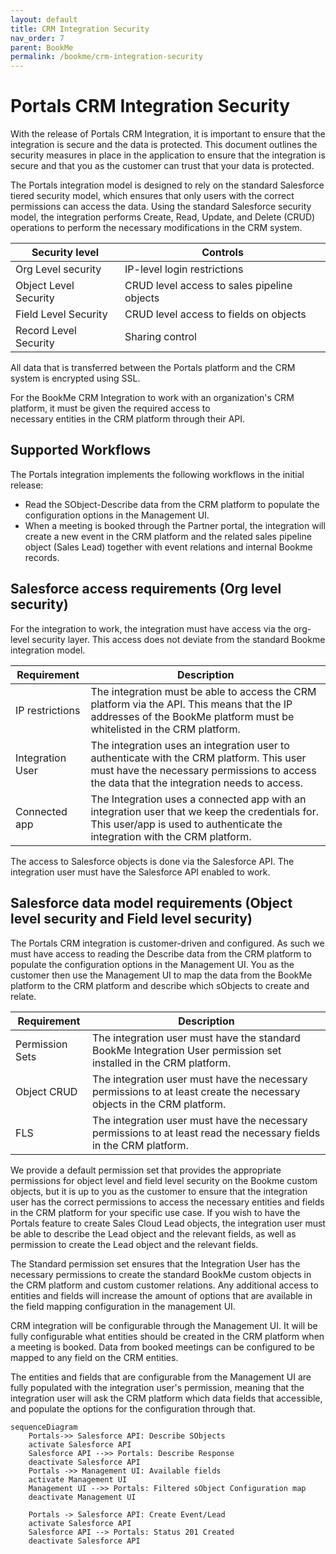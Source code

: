 ```yaml
---
layout: default
title: CRM Integration Security
nav_order: 7
parent: BookMe
permalink: /bookme/crm-integration-security
---
```


# Portals CRM Integration Security
With the release of Portals CRM Integration, it is important to ensure that the integration is secure and the data is protected.
This document outlines the security measures in place in the application to ensure that the integration is secure and that you as the customer can trust that your data is protected.

The Portals integration model is designed to rely on the standard Salesforce tiered security model, which ensures that only users with the correct permissions can access the data.
Using the standard Salesforce security model, the integration performs Create, Read, Update, and Delete (CRUD) operations to perform the necessary modifications in the CRM system.

| Security level        | Controls                                    |
|-----------------------|---------------------------------------------|
| Org Level security    | IP-level login restrictions                 |
| Object Level Security | CRUD level access to sales pipeline objects |
| Field Level Security  | CRUD level access to fields on objects      |
| Record Level Security | Sharing control                             |


All data that is transferred between the Portals platform and the CRM system is encrypted using SSL.


For the BookMe CRM Integration to work with an organization's CRM platform, it must be given the required access to   
necessary entities in the CRM platform through their API.

## Supported Workflows

The Portals integration implements the following workflows in the initial release:
- Read the SObject-Describe data from the CRM platform to populate the configuration options in the Management UI.
- When a meeting is booked through the Partner portal, the integration will create a new event in the CRM platform and the related sales pipeline object (Sales Lead) together with event relations and internal Bookme records.


## Salesforce access requirements (Org level security)

For the integration to work, the integration must have access via the org-level security layer. This access does not deviate from the standard Bookme integration model.


| Requirement      | Description                                                                                                                                                                                 |
|------------------|---------------------------------------------------------------------------------------------------------------------------------------------------------------------------------------------|
| IP restrictions  | The integration must be able to access the CRM platform via the API. This means that the IP addresses of the BookMe platform must be whitelisted in the CRM platform.                       |
| Integration User | The integration uses an integration user to authenticate with the CRM platform. This user must have the necessary permissions to access the data that the integration needs to access. |
| Connected app    | The Integration uses a connected app with an integration user that we keep the credentials for. This user/app is used to authenticate the integration with the CRM platform. |

The access to Salesforce objects is done via the Salesforce API. The integration user must have the Salesforce API enabled to work.


## Salesforce data model requirements (Object level security and Field level security)

The Portals CRM integration is customer-driven and configured. As such we must have access to reading the Describe data from the CRM platform to populate the configuration options in the Management UI.
You as the customer then use the Management UI to map the data from the BookMe platform to the CRM platform and describe which sObjects to create and relate.

| Requirement     | Description                                                                                                                |
|-----------------|----------------------------------------------------------------------------------------------------------------------------|
| Permission Sets | The integration user must have the standard BookMe Integration User permission set installed in the CRM platform.|
| Object CRUD     | The integration user must have the necessary permissions to at least create the necessary objects in the CRM platform. |
| FLS             | The integration user must have the necessary permissions to at least read the necessary fields in the CRM platform.    |

We provide a default permission set that provides the appropriate permissions for object level and field level security on the Bookme custom objects, but it is up to you as the customer to ensure that the integration user has the correct permissions to access the necessary entities and fields in the CRM platform for your specific use case.
If you wish to have the Portals feature to create Sales Cloud Lead objects, the integration user must be able to describe the Lead object and the relevant fields, as well as permission to create the Lead object and the relevant fields.

The Standard permission set ensures that the Integration User has the necessary permissions to create the standard BookMe custom objects in the CRM platform and custom customer relations.
Any additional access to entities and fields will increase the amount of options that are available in the field mapping configuration in the management UI.


CRM integration will be configurable through the Management UI.
It will be fully configurable what entities should be created in the CRM platform when a meeting is booked.
Data from booked meetings can be configured to be mapped to any field on the CRM entities.

The entities and fields that are configurable from the Management UI are fully populated with the integration user's permission,
meaning that the integration user will ask the CRM platform which data fields that accessible, and populate the options for the configuration through that.

```mermaid
sequenceDiagram
    Portals->> Salesforce API: Describe SObjects
    activate Salesforce API
    Salesforce API -->> Portals: Describe Response
    deactivate Salesforce API
    Portals ->> Management UI: Available fields
    activate Management UI
    Management UI -->> Portals: Filtered sObject Configuration map
    deactivate Management UI

    Portals -> Salesforce API: Create Event/Lead
    activate Salesforce API
    Salesforce API --> Portals: Status 201 Created
    deactivate Salesforce API
```


